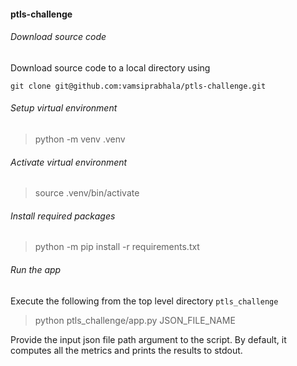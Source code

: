 #### ptls-challenge

###### Download source code
Download source code to a local directory using 

`git clone git@github.com:vamsiprabhala/ptls-challenge.git` 

###### Setup virtual environment
> python -m venv .venv 

###### Activate virtual environment
> source .venv/bin/activate

###### Install required packages
> python -m pip install -r requirements.txt

###### Run the app
Execute the following from the top level directory `ptls_challenge`

> python ptls_challenge/app.py JSON_FILE_NAME

Provide the input json file path argument to the script. By default, it computes all the metrics 
and prints the results to stdout.